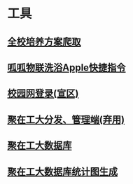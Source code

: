 # 工具

## [全校培养方案爬取](/All-Programs-Get-Python)
## [呱呱物联洗浴Apple快捷指令](/Guagua-Shower-Apple-ShortCut/)
## [校园网登录(宣区)](/Login-XuanCheng-Web-Python/)
## [聚在工大分发、管理端(弃用)](/Manager-Android/)
## [聚在工大数据库](/SQL-PHP/)
## [聚在工大数据库统计图生成](/SQL-Chart-Python/)